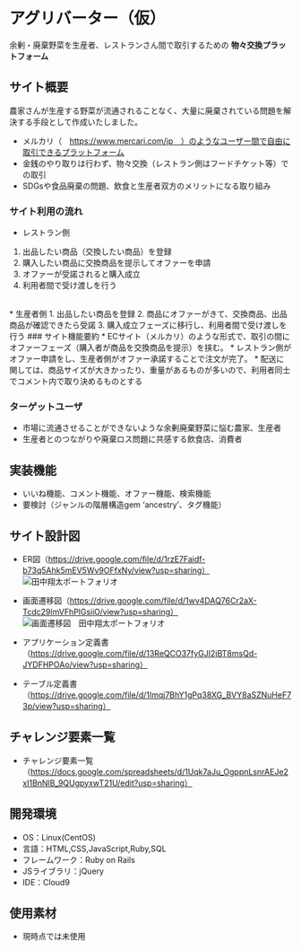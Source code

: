 # アグリバーター（仮）
  余剰・廃棄野菜を生産者、レストランさん間で取引するための
  **物々交換プラットフォーム**
  
## サイト概要
 農家さんが生産する野菜が流通されることなく、大量に廃棄されている問題を解決する手段として作成いたしました。
  *  メルカリ（　https://www.mercari.com/jp　）のようなユーザー間で自由に取引できるプラットフォーム
  * 金銭のやり取りは行わず、物々交換（レストラン側はフードチケット等）での取引
  * SDGsや食品廃棄の問題、飲食と生産者双方のメリットになる取り組み
  
### サイト利用の流れ 
 
  * レストラン側
  1. 出品したい商品（交換したい商品）を登録
  2. 購入したい商品に交換商品を提示してオファーを申請
  3. オファーが受諾されると購入成立
  4. 利用者間で受け渡しを行う
  <br>
  *  生産者側
  1. 出品したい商品を登録
  2. 商品にオファーがきて、交換商品、出品商品が確認できたら受諾
  3. 購入成立フェーズに移行し、利用者間で受け渡しを行う
 ### サイト機能要約
  *  ECサイト（メルカリ）のような形式で、取引の間にオファーフェーズ（購入者が商品を交換商品を提示）を挟む。
  *  レストラン側がオファー申請をし、生産者側がオファー承諾することで注文が完了。
  *  配送に関しては、商品サイズが大きかったり、重量があるものが多いので、利用者同士でコメント内で取り決めるものとする

### ターゲットユーザ
  * 市場に流通させることができないような余剰廃棄野菜に悩む農家、生産者
  * 生産者とのつながりや廃棄ロス問題に共感する飲食店、消費者

  
## 実装機能 
  * いいね機能、コメント機能、オファー機能、検索機能
  * 要検討（ジャンルの階層構造gem ‘ancestry’、タグ機能）

## サイト設計図
  * ER図（https://drive.google.com/file/d/1rzE7Faidf-b73q5Ahk5mEV5Wv9OFfxNy/view?usp=sharing）
  　![田中翔太ポートフォリオ](https://user-images.githubusercontent.com/78789105/121110596-8042e400-c848-11eb-8492-eac5f5cc2e56.jpg)
  * 画面遷移図（https://drive.google.com/file/d/1wv4DAQ76Cr2aX-Tcdc29lmVFhPlGsiiO/view?usp=sharing）
   ![画面遷移図　田中翔太ポートフォリオ](https://user-images.githubusercontent.com/78789105/121113895-cbabc100-c84d-11eb-9615-685d4adf1e4c.png)
  * アプリケーション定義書（https://drive.google.com/file/d/13ReQCO37fyGJI2jBT8msQd-JYDFHPOAo/view?usp=sharing）
  
  * テーブル定義書（https://drive.google.com/file/d/1Imqj7BhY1gPq38XG_BVY8aSZNuHeF73p/view?usp=sharing）
## チャレンジ要素一覧
  * チャレンジ要素一覧（https://docs.google.com/spreadsheets/d/1Uqk7aJu_OgppnLsnrAEJe2xI1BnNlB_9QUgpyxwT21U/edit?usp=sharing）

## 開発環境
- OS：Linux(CentOS)
- 言語：HTML,CSS,JavaScript,Ruby,SQL
- フレームワーク：Ruby on Rails
- JSライブラリ：jQuery
- IDE：Cloud9

## 使用素材
- 現時点では未使用
